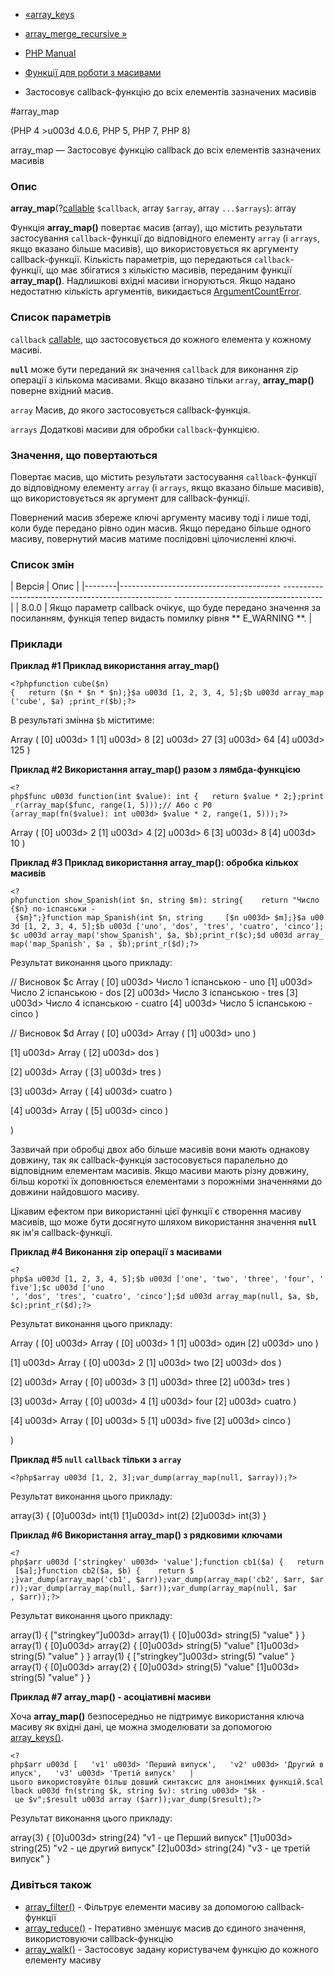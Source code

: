 - [«array_keys](function.array-keys.md)
- [array_merge_recursive »](function.array-merge-recursive.md)

- [PHP Manual](index.md)
- [Функції для роботи з масивами](ref.array.md)
- Застосовує callback-функцію до всіх елементів зазначених масивів

#array_map

(PHP 4 \>u003d 4.0.6, PHP 5, PHP 7, PHP 8)

array_map — Застосовує функцію callback до всіх елементів зазначених
масивів

### Опис

**array_map**(?[callable](language.types.callable.md) `$callback`,
array `$array`, array `...$arrays`): array

Функція **array_map()** повертає масив (array), що містить результати
застосування `callback`-функції до відповідного елементу `array` (і
`arrays`, якщо вказано більше масивів), що використовується як
аргументу callback-функції. Кількість параметрів, що передаються
`callback`-функції, що має збігатися з кількістю масивів, переданим
функції **array_map()**. Надлишкові вхідні масиви ігноруються. Якщо
надано недостатню кількість аргументів, викидається
[ArgumentCountError](class.argumentcounterror.md).

### Список параметрів

`callback`
[callable](language.types.callable.md), що застосовується до кожного елемента
у кожному масиві.

**`null`** може бути переданий як значення `callback` для
виконання zip операції з кількома масивами. Якщо вказано тільки
`array`, **array_map()** поверне вхідний масив.

`array`
Масив, до якого застосовується callback-функція.

`arrays`
Додаткові масиви для обробки `callback`-функцією.

### Значення, що повертаються

Повертає масив, що містить результати застосування `callback`-функції до
відповідному елементу `array` (і `arrays`, якщо вказано більше
масивів), що використовується як аргумент для callback-функції.

Повернений масив збереже ключі аргументу масиву тоді і лише
тоді, коли буде передано рівно один масив. Якщо передано більше одного
масиву, повернутий масив матиме послідовні цілочисленні
ключі.

### Список змін

| Версія | Опис |
|--------|---------------------------------------- -------------------------------------------------- -------------------------------------|
| 8.0.0 | Якщо параметр callback очікує, що буде передано значення за посиланням, функція тепер видасть помилку рівня ** E_WARNING **. |

### Приклади

**Приклад #1 Приклад використання **array_map()****

` <?phpfunction cube($n){   return ($n * $n * $n);}$a u003d [1, 2, 3, 4, 5];$b u003d array_map('cube', $a) ;print_r($b);?> `

В результаті змінна `$b` міститиме:

Array
(
[0] u003d> 1
[1] u003d> 8
[2] u003d> 27
[3] u003d> 64
[4] u003d> 125
)

**Приклад #2 Використання **array_map()** разом з лямбда-функцією**

` <?php$func u003d function(int $value): int {   return $value * 2;};print_r(array_map($func, range(1, 5)));// Або с P0 (array_map(fn($value): int u003d> $value * 2, range(1, 5)));?> `

Array
(
[0] u003d> 2
[1] u003d> 4
[2] u003d> 6
[3] u003d> 8
[4] u003d> 10
)

**Приклад #3 Приклад використання **array_map()**: обробка кількох
масивів**

` <?phpfunction show_Spanish(int $n, string $m): string{    return "Число {$n} по-іспанськи - {$m}";}function map_Spanish(int $n, string     [$n u003d> $m];}$a u003d [1, 2, 3, 4, 5];$b u003d ['uno', 'dos', 'tres', 'cuatro', 'cinco']; $c u003d array_map('show_Spanish', $a, $b);print_r($c);$d u003d array_map('map_Spanish', $a , $b);print_r($d);?> `

Результат виконання цього прикладу:

// Висновок $c
Array
(
[0] u003d> Число 1 іспанською - uno
[1] u003d> Число 2 іспанською - dos
[2] u003d> Число 3 іспанською - tres
[3] u003d> Число 4 іспанською - cuatro
[4] u003d> Число 5 іспанською - cinco
)

// Висновок $d
Array
(
[0] u003d> Array
(
[1] u003d> uno
)

[1] u003d> Array
(
[2] u003d> dos
)

[2] u003d> Array
(
[3] u003d> tres
)

[3] u003d> Array
(
[4] u003d> cuatro
)

[4] u003d> Array
(
[5] u003d> cinco
)

)

Зазвичай при обробці двох або більше масивів вони мають однакову
довжину, так як callback-функція застосовується паралельно до
відповідним елементам масивів. Якщо масиви мають різну довжину,
більш короткі їх доповнюється елементами з порожніми значеннями до
довжини найдовшого масиву.

Цікавим ефектом при використанні цієї функції є створення
масиву масивів, що може бути досягнуто шляхом використання значення
**`null`** як ім'я callback-функції.

**Приклад #4 Виконання zip операції з масивами**

` <?php$a u003d [1, 2, 3, 4, 5];$b u003d ['one', 'two', 'three', 'four', 'five'];$c u003d ['uno ', 'dos', 'tres', 'cuatro', 'cinco'];$d u003d array_map(null, $a, $b, $c);print_r($d);?> `

Результат виконання цього прикладу:

Array
(
[0] u003d> Array
(
[0] u003d> 1
[1] u003d> один
[2] u003d> uno
)

[1] u003d> Array
(
[0] u003d> 2
[1] u003d> two
[2] u003d> dos
)

[2] u003d> Array
(
[0] u003d> 3
[1] u003d> three
[2] u003d> tres
)

[3] u003d> Array
(
[0] u003d> 4
[1] u003d> four
[2] u003d> cuatro
)

[4] u003d> Array
(
[0] u003d> 5
[1] u003d> five
[2] u003d> cinco
)

)

**Приклад #5 **`null`** `callback` тільки з `array`**

` <?php$array u003d [1, 2, 3];var_dump(array_map(null, $array));?> `

Результат виконання цього прикладу:

array(3) {
[0]u003d>
int(1)
[1]u003d>
int(2)
[2]u003d>
int(3)
}

**Приклад #6 Використання **array_map()** з рядковими ключами**

` <?php$arr u003d ['stringkey' u003d> 'value'];function cb1($a) {   return [$a];}function cb2($a, $b) {    return $ ;}var_dump(array_map('cb1', $arr));var_dump(array_map('cb2', $arr, $arr));var_dump(array_map(null, $arr));var_dump(array_map(null, $ar , $arr));?> `

Результат виконання цього прикладу:

array(1) {
["stringkey"]u003d>
array(1) {
[0]u003d>
string(5) "value"
}
}
array(1) {
[0]u003d>
array(2) {
[0]u003d>
string(5) "value"
[1]u003d>
string(5) "value"
}
}
array(1) {
["stringkey"]u003d>
string(5) "value"
}
array(1) {
[0]u003d>
array(2) {
[0]u003d>
string(5) "value"
[1]u003d>
string(5) "value"
}
}

**Приклад #7 **array_map()** - асоціативні масиви**

Хоча **array_map()** безпосередньо не підтримує використання ключа
масиву як вхідні дані, це можна змоделювати за допомогою
[array_keys()](function.array-keys.md).

` <?php$arr u003d [   'v1' u003d> 'Перший випуск',   'v2' u003d> 'Другий випуск',   'v3' u003d> 'Третій випуск'   | цього використовуйте більш довший синтаксис для анонімних функцій.$callback u003d fn(string $k, string $v): string u003d> "$k - це $v";$result u003d array ($arr));var_dump($result);?> `

Результат виконання цього прикладу:

array(3) {
[0]u003d>
string(24) "v1 - це Перший випуск"
[1]u003d>
string(25) "v2 - це другий випуск"
[2]u003d>
string(24) "v3 - це третій випуск"
}

### Дивіться також

- [array_filter()](function.array-filter.md) - Фільтрує елементи
масиву за допомогою callback-функції
- [array_reduce()](function.array-reduce.md) - Ітеративно зменшує
масив до єдиного значення, використовуючи callback-функцію
- [array_walk()](function.array-walk.md) - Застосовує задану
користувачем функцію до кожного елементу масиву
